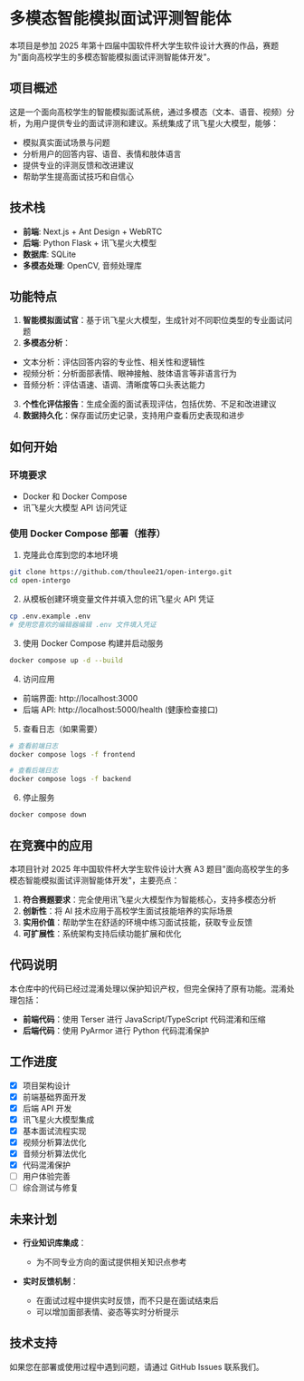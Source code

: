 # 多模态智能模拟面试评测智能体

本项目是参加 2025 年第十四届中国软件杯大学生软件设计大赛的作品，赛题为"面向高校学生的多模态智能模拟面试评测智能体开发"。

## 项目概述

这是一个面向高校学生的智能模拟面试系统，通过多模态（文本、语音、视频）分析，为用户提供专业的面试评测和建议。系统集成了讯飞星火大模型，能够：

- 模拟真实面试场景与问题
- 分析用户的回答内容、语音、表情和肢体语言
- 提供专业的评测反馈和改进建议
- 帮助学生提高面试技巧和自信心

## 技术栈

- **前端**: Next.js + Ant Design + WebRTC
- **后端**: Python Flask + 讯飞星火大模型
- **数据库**: SQLite
- **多模态处理**: OpenCV, 音频处理库

## 功能特点

1. **智能模拟面试官**：基于讯飞星火大模型，生成针对不同职位类型的专业面试问题
2. **多模态分析**：
  - 文本分析：评估回答内容的专业性、相关性和逻辑性
  - 视频分析：分析面部表情、眼神接触、肢体语言等非语言行为
  - 音频分析：评估语速、语调、清晰度等口头表达能力
3. **个性化评估报告**：生成全面的面试表现评估，包括优势、不足和改进建议
4. **数据持久化**：保存面试历史记录，支持用户查看历史表现和进步

## 如何开始

### 环境要求

- Docker 和 Docker Compose
- 讯飞星火大模型 API 访问凭证

### 使用 Docker Compose 部署（推荐）

1. 克隆此仓库到您的本地环境

```bash
git clone https://github.com/thoulee21/open-intergo.git
cd open-intergo
```

2. 从模板创建环境变量文件并填入您的讯飞星火 API 凭证

```bash
cp .env.example .env
# 使用您喜欢的编辑器编辑 .env 文件填入凭证
```

3. 使用 Docker Compose 构建并启动服务

```bash
docker compose up -d --build
```

4. 访问应用

  - 前端界面: http://localhost:3000
  - 后端 API: http://localhost:5000/health (健康检查接口)

5. 查看日志（如果需要）

```bash
# 查看前端日志
docker compose logs -f frontend

# 查看后端日志
docker compose logs -f backend
```

6. 停止服务

```bash
docker compose down
```

## 在竞赛中的应用

本项目针对 2025 年中国软件杯大学生软件设计大赛 A3 题目"面向高校学生的多模态智能模拟面试评测智能体开发"，主要亮点：

1. **符合赛题要求**：完全使用讯飞星火大模型作为智能核心，支持多模态分析
2. **创新性**：将 AI 技术应用于高校学生面试技能培养的实际场景
3. **实用价值**：帮助学生在舒适的环境中练习面试技能，获取专业反馈
4. **可扩展性**：系统架构支持后续功能扩展和优化

## 代码说明

本仓库中的代码已经过混淆处理以保护知识产权，但完全保持了原有功能。混淆处理包括：

- **前端代码**：使用 Terser 进行 JavaScript/TypeScript 代码混淆和压缩
- **后端代码**：使用 PyArmor 进行 Python 代码混淆保护

## 工作进度

- [x] 项目架构设计
- [x] 前端基础界面开发
- [x] 后端 API 开发
- [x] 讯飞星火大模型集成
- [x] 基本面试流程实现
- [x] 视频分析算法优化
- [x] 音频分析算法优化
- [x] 代码混淆保护
- [ ] 用户体验完善
- [ ] 综合测试与修复

## 未来计划

- **行业知识库集成**：
  - 为不同专业方向的面试提供相关知识点参考

- **实时反馈机制**：
  - 在面试过程中提供实时反馈，而不只是在面试结束后
  - 可以增加面部表情、姿态等实时分析提示

## 技术支持

如果您在部署或使用过程中遇到问题，请通过 GitHub Issues 联系我们。

